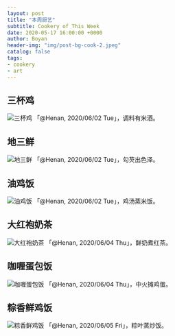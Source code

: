 ```yaml
---
layout: post
title: "本周厨艺"
subtitle: Cookery of This Week
date: 2020-05-17 16:00:00 +0000
author: Boyan
header-img: "img/post-bg-cook-2.jpeg"
catalog: false
tags:
- cookery
- art
---
```


## 三杯鸡

![三杯鸡](https://img.500px.me/photo/26cbad74240eb9f9b6769272d870e3306/96fd621cc5e04d4da166d927958f7324.jpg!p5)
「@Henan, 2020/06/02 Tue」，调料有米酒。

## 地三鲜

![地三鲜](https://img.500px.me/photo/26cbad74240eb9f9b6769272d870e3306/2446ad9c9320410ba77a7bb597087cd6.jpg!p5)
「@Henan, 2020/06/02 Tue」，勾芡出色泽。

## 油鸡饭
![油鸡饭](https://img.500px.me/photo/26cbad74240eb9f9b6769272d870e3306/9d032198e53645e6a253b249fca8aefe.jpg!p5)
「@Henan, 2020/06/02 Tue」，鸡汤蒸米饭。

## 大红袍奶茶
![大红袍奶茶](https://img.500px.me/photo/26cbad74240eb9f9b6769272d870e3306/a39bafa64b1f4b99bcac6272596cdc3d.jpg!p5)
「@Henan, 2020/06/04 Thu」，鲜奶煮红茶。

## 咖喱蛋包饭
![咖喱蛋包饭](https://img.500px.me/photo/26cbad74240eb9f9b6769272d870e3306/56c550c8eaee460aa2cf1c12ab6ba639.jpg!p5)
「@Henan, 2020/06/04 Thu」，中火摊鸡蛋。

## 粽香鲜鸡饭
![粽香鲜鸡饭](https://img.500px.me/photo/26cbad74240eb9f9b6769272d870e3306/acfb64f80756447ba65ddfdb87cf39de.jpg!p5)
「@Henan, 2020/06/05 Fri」，粽叶蒸炒饭。